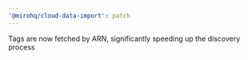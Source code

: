```yaml
---
'@mirohq/cloud-data-import': patch
---
```


Tags are now fetched by ARN, significantly speeding up the discovery process

